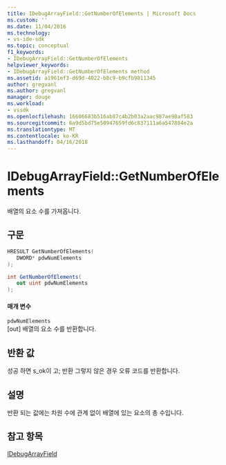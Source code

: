 ```yaml
---
title: IDebugArrayField::GetNumberOfElements | Microsoft Docs
ms.custom: ''
ms.date: 11/04/2016
ms.technology:
- vs-ide-sdk
ms.topic: conceptual
f1_keywords:
- IDebugArrayField::GetNumberOfElements
helpviewer_keywords:
- IDebugArrayField::GetNumberOfElements method
ms.assetid: a1961ef3-d69d-4022-b8c9-b9cfb9811345
author: gregvanl
ms.author: gregvanl
manager: douge
ms.workload:
- vssdk
ms.openlocfilehash: 16606683b516ab87c4b2b03a2aac987ae98af583
ms.sourcegitcommit: 6a9d5bd75e50947659fd6c837111a6a547884e2a
ms.translationtype: MT
ms.contentlocale: ko-KR
ms.lasthandoff: 04/16/2018
---
```

# <a name="idebugarrayfieldgetnumberofelements"></a>IDebugArrayField::GetNumberOfElements
배열의 요소 수를 가져옵니다.  
  
## <a name="syntax"></a>구문  
  
```cpp  
HRESULT GetNumberOfElements(   
   DWORD* pdwNumElements  
);  
```  
  
```csharp  
int GetNumberOfElements(  
   out uint pdwNumElements  
);  
```  
  
#### <a name="parameters"></a>매개 변수  
 `pdwNumElements`  
 [out] 배열의 요소 수를 반환합니다.  
  
## <a name="return-value"></a>반환 값  
 성공 하면 s_ok이 고; 반환 그렇지 않은 경우 오류 코드를 반환합니다.  
  
## <a name="remarks"></a>설명  
 반환 되는 값에는 차원 수에 관계 없이 배열에 있는 요소의 총 수입니다.  
  
## <a name="see-also"></a>참고 항목  
 [IDebugArrayField](../../../extensibility/debugger/reference/idebugarrayfield.md)